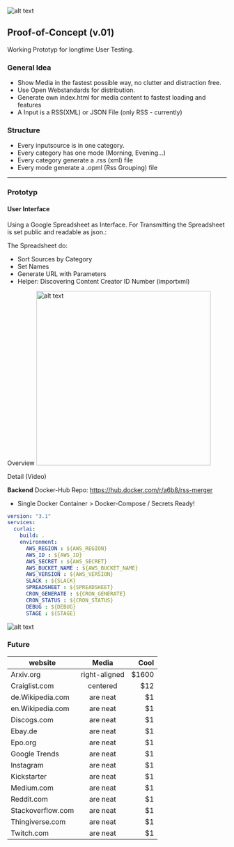 ![alt text](https://github.com/a6b8/rss-merge-docker/blob/master/images/curlai-logo-black--50.png)

## Proof-of-Concept (v.01)
Working Prototyp for longtime User Testing.


### General Idea
- Show Media in the fastest possible way, no clutter and distraction free.
- Use Open Webstandards for distribution.
- Generate own index.html for media content to fastest loading and features
- A Input is a RSS(XML) or JSON File (only RSS - currently)


### Structure
- Every inputsource is in one category.
- Every category has one mode (Morning, Evening...)
- Every category generate a .rss (xml) file
- Every mode generate a .opml (Rss Grouping) file


------


### Prototyp
#### User Interface
Using a Google Spreadsheet as Interface. For Transmitting the Spreadsheet is set public and readable as json.:

The Spreadsheet do:
- Sort Sources by Category 
- Set Names
- Generate URL with Parameters
- Helper: Discovering Content Creator ID Number (importxml)

Overview
<img src="https://github.com/a6b8/rss-merge-docker/blob/master/images/overview.png" alt="alt text" height="400">

Detail (Video)




**Backend**
Docker-Hub Repo: https://hub.docker.com/r/a6b8/rss-merger

- Single Docker Container > Docker-Compose / Secrets Ready!



```yaml
version: "3.1"
services:
  curlai:
    build: .
    environment:
      AWS_REGION : ${AWS_REGION}
      AWS_ID : ${AWS_ID}
      AWS_SECRET : ${AWS_SECRET}
      AWS_BUCKET_NAME : ${AWS_BUCKET_NAME}
      AWS_VERSION : ${AWS_VERSION}
      SLACK : ${SLACK}
      SPREADSHEET : ${SPREADSHEET}
      CRON_GENERATE : ${CRON_GENERATE}
      CRON_STATUS : ${CRON_STATUS}
      DEBUG : ${DEBUG}
      STAGE : ${STAGE}
```

![alt text](https://github.com/a6b8/rss-merge-docker/blob/master/images/detail.png)




### Future

| website        | Media           | Cool  |
| ------------- |:-------------:| -----:|
| Arxiv.org      | right-aligned | $1600 |
| Craiglist.com      | centered      |   $12 |
| de.Wikipedia.com | are neat      |    $1 |
| en.Wikipedia.com | are neat      |    $1 |
| Discogs.com | are neat      |    $1 |
| Ebay.de | are neat      |    $1 |
| Epo.org | are neat      |    $1 |
| Google Trends | are neat      |    $1 |
| Instagram | are neat      |    $1 |
| Kickstarter | are neat      |    $1 |
| Medium.com | are neat      |    $1 |
| Reddit.com | are neat      |    $1 |
| Stackoverflow.com | are neat      |    $1 |
| Thingiverse.com | are neat      |    $1 |
| Twitch.com | are neat      |    $1 |


